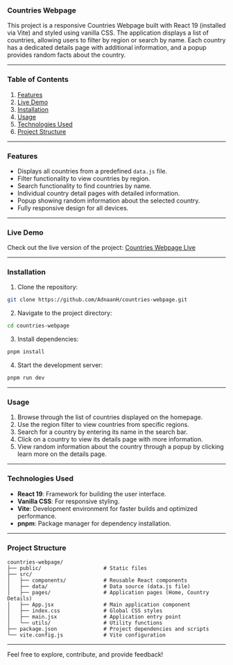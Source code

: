 ### Countries Webpage

This project is a responsive Countries Webpage built with React 19 (installed via Vite) and styled using vanilla CSS. The application displays a list of countries, allowing users to filter by region or search by name. Each country has a dedicated details page with additional information, and a popup provides random facts about the country.

---

### Table of Contents

1. [Features](#features)  
2. [Live Demo](#live-demo)  
3. [Installation](#installation)  
4. [Usage](#usage)  
5. [Technologies Used](#technologies-used)  
6. [Project Structure](#project-structure)  

---

### Features

- Displays all countries from a predefined `data.js` file.
- Filter functionality to view countries by region.
- Search functionality to find countries by name.
- Individual country detail pages with detailed information.
- Popup showing random information about the selected country.
- Fully responsive design for all devices.

---

### Live Demo

Check out the live version of the project: [Countries Webpage Live](https://vercel.com/adnan-hamisis-projects/countries-webpage-5cvx/CkSUmYNZwufED8jDMa4atYun9L1C)

---

### Installation

1. Clone the repository:

```bash
git clone https://github.com/AdnaanH/countries-webpage.git
```

2. Navigate to the project directory:

```bash
cd countries-webpage
```

3. Install dependencies:

```bash
pnpm install
```

4. Start the development server:

```bash
pnpm run dev
```

---

### Usage

1. Browse through the list of countries displayed on the homepage.
2. Use the region filter to view countries from specific regions.
3. Search for a country by entering its name in the search bar.
4. Click on a country to view its details page with more information.
5. View random information about the country through a popup by clicking learn more on the details page.

---

### Technologies Used

- **React 19**: Framework for building the user interface.
- **Vanilla CSS**: For responsive styling.
- **Vite**: Development environment for faster builds and optimized performance.
- **pnpm**: Package manager for dependency installation.

---

### Project Structure

```
countries-webpage/
├── public/                    # Static files
├── src/
│   ├── components/            # Reusable React components
│   ├── data/                  # Data source (data.js file)
│   ├── pages/                 # Application pages (Home, Country Details)
│   ├── App.jsx                # Main application component
│   ├── index.css              # Global CSS styles
│   ├── main.jsx               # Application entry point
│   └── utils/                 # Utility functions
├── package.json               # Project dependencies and scripts
└── vite.config.js             # Vite configuration
```

---

Feel free to explore, contribute, and provide feedback!
